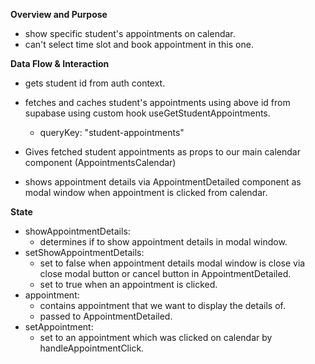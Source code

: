 **Overview and Purpose**

- show specific student's appointments on calendar.
- can't select time slot and book appointment in this one.

**Data Flow & Interaction**

- gets student id from auth context.
- fetches and caches student's appointments using above id from supabase
  using custom hook useGetStudentAppointments.
  - queryKey: "student-appointments"
- Gives fetched student appointments as props to our main calendar component (AppointmentsCalendar)

- shows appointment details via AppointmentDetailed component as modal window
  when appointment is clicked from calendar.

**State**

- showAppointmentDetails:
  - determines if to show appointment details in modal window.
- setShowAppointmentDetails:
  - set to false when appointment details modal window is close via close modal button
    or cancel button in AppointmentDetailed.
  - set to true when an appointment is clicked.
- appointment:
  - contains appointment that we want to display the details of.
  - passed to AppointmentDetailed.
- setAppointment:
  - set to an appointment which was clicked on calendar by handleAppointmentClick.
